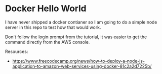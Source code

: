 # Docker Hello World

I have never shipped a docker contianer so I am going to do a simple node server in this repo to test how that would work.

Don't follow the login prompt from the tutorial, it was easier to get the command directly from the AWS console.

Resources:

- https://www.freecodecamp.org/news/how-to-deploy-a-node-js-application-to-amazon-web-services-using-docker-81c2a2d7225b/
